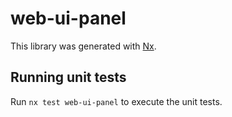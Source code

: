 # web-ui-panel

This library was generated with [Nx](https://nx.dev).

## Running unit tests

Run `nx test web-ui-panel` to execute the unit tests.
